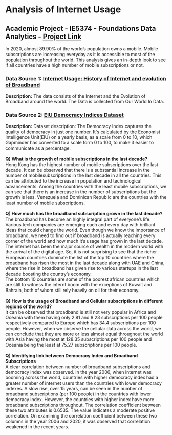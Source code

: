 # Analysis of Internet Usage

## Academic Project - IE5374 - Foundations Data Analytics - [Project Link](https://github.com/sharma-vasundhara/analysis_of_internet_usage/blob/main/analysis_of_internet_usage.md)
In 2020, almost 89.90% of the world’s population owns a mobile. Mobile subscriptions are increasing everyday as it is accessible to most of the population throughout the world. This analysis gives an in-depth look to see if all countries have a high number of mobile subscriptions or not.


### Data Source 1: [Internet Usage: History of Internet and evolution of Broadband](https://www.kaggle.com/pavan9065/internet-usage)
**Description:** The data consists of the Internet and the Evolution of Broadband around the world. The Data is collected from Our World In Data.


### Data Source 2: [EIU Democracy Indices Dataset](https://docs.google.com/spreadsheets/d/1d0noZrwAWxNBTDSfDgG06_aLGWUz4R6fgDhRaUZbDzE/htmlview)
**Description:** Dataset description: The Democracy Index captures the quality of democracy in just one number. It's calculated by the Economist Intelligence Unit(EIU) on a yearly basis, as a scale from 0 to 10, which Gapminder has converted to a scale form 0 to 100, to make it easier to communicate as a percentage.
\
\
**Q) What is the growth of mobile subscriptions in the last decade?** \
Hong Kong has the highest number of mobile subscriptions over the last decade. It can be observed that there is a substantial increase in the number of mobilesubscriptions in the last decade in all the countries. This can be attributed to the increase in population and technological advancements. Among the countries with the least mobile subscriptions, we can see that there is an increase in the number of subscriptions but the growth is less. Venezuela and Dominican Republic are the countries with the least number of mobile subscriptions.\
\
**Q) How much has the broadband subscription grown in the last decade?**\
The broadband has become an highly integral part of everyone’s life. Various tech companies are emerging each and every day with brilliant ideas that could change the world. Even though we know the importance of broadband, we need to find out if broadband is actually reaching every corner of the world and how much it’s usage has grown in the last decade. 
The internet has been the major source of wealth in the modern world with the arrival of the digital age. So, it is not surprising to see that the richer European countries dominate the list of the top 10 countries where the broadband has risen the most in the last decade along with UAE and China, where the rise in broadband has given rise to various startups in the last decade boosting the country’s economy.\
The bottom 10 countries are some of the poorest african countries which are still to witness the internt boom with the exceptions of Kuwait and Bahrain, both of whom still rely heavily on oil for their economy.\
\
**Q) How is the usage of Broadband and Cellular subscriptions in different regions of the world?**\
It can be observed that broadband is still not very popular in Africa and Oceania with them having only 2.81 and 8.23 subscriptions per 100 people respectively compared to Europe which has 34.4 subscriptions per 100 people. However, when we observe the cellular data across the world, we can conclude that they are more or less almost equal throughout the world with Asia having the most at 128.35 subscriptions per 100 people and Oceania being the least at 75.27 subscriptions per 100 people.\
\
**Q) Identifying link between Democracy Index and Broadband Subscriptions**\
A clear correlation between number of broadband subscriptions and democracy index was observed. In the year 2006, when internet was booming across the world, countries with higher democracy index had a greater number of internet users than the countries with lower democracy indexes. A slow rise, over 15 years, can be seen in the number of broadband subscriptions (per 100 people) in the countries with lower democracy index. However, the countries with higher index have more broadband subscriptions throughout. The correlation coefficient between these two attributes is 0.6535. The value indicates a moderate positive correlation. On examining the correlation coefficient between these two columns in the year 2006 and 2020, it was observed that correlation weakened in the recent years.
